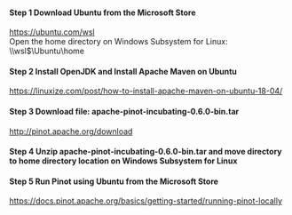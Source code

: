 
#### Step 1 Download Ubuntu from the Microsoft Store <br>
https://ubuntu.com/wsl <br>
Open the home directory on Windows Subsystem for Linux: \\\wsl$\Ubuntu\home <br>
#### Step 2 Install OpenJDK and Install Apache Maven on Ubuntu <br>
https://linuxize.com/post/how-to-install-apache-maven-on-ubuntu-18-04/ <br>
#### Step 3 Download file: apache-pinot-incubating-0.6.0-bin.tar <br>
http://pinot.apache.org/download <br>
#### Step 4 Unzip apache-pinot-incubating-0.6.0-bin.tar and move directory to home directory location on Windows Subsystem for Linux <br>
#### Step 5 Run Pinot using Ubuntu from the Microsoft Store <br>
https://docs.pinot.apache.org/basics/getting-started/running-pinot-locally <br>


